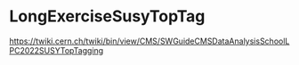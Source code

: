 # LongExerciseSusyTopTag

https://twiki.cern.ch/twiki/bin/view/CMS/SWGuideCMSDataAnalysisSchoolLPC2022SUSYTopTagging
